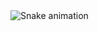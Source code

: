 <img src="https://raw.githubusercontent.com/ArcNasss/ArcNasss/output/snake.svg" alt="Snake animation" />
